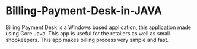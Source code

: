 # Billing-Payment-Desk-in-JAVA
Billing Payment Desk is a Windows based application, this
application made using Core Java.
This app is useful for the retailers as well as small shopkeepers.
This app makes billing process very simple and fast.
